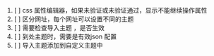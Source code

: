 1. [ ] css 属性编辑器，如果未验证或未验证通过，显示不能继续操作属性
2. [ ] 区分网址，每个网址可以设置不同的主题
3. [ ] 需要检查导入主题 ，是否生效
4. [ ] 到处主题时，需要是有效json 配置
5. [ ] 导入主题添加到自定义主题中
